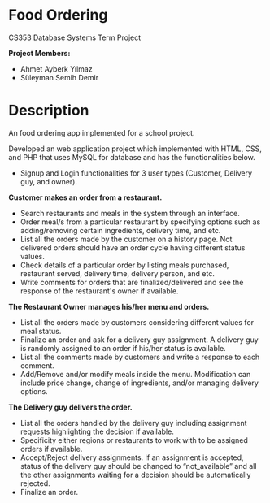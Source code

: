 # Food Ordering
CS353 Database Systems Term Project

**Project Members:**
  - Ahmet Ayberk Yılmaz
  - Süleyman Semih Demir

# Description
An food ordering app implemented for a school project.

Developed an web application project which implemented with HTML, CSS, and PHP that uses MySQL for database and has the functionalities below.

  - Signup and Login functionalities for 3 user types (Customer, Delivery guy, and owner).

**Customer makes an order from a restaurant.**
  - Search restaurants and meals in the system through an interface.
  - Order meal/s from a particular restaurant by specifying options such as
adding/removing certain ingredients, delivery time, and etc.
  - List all the orders made by the customer on a history page. Not delivered orders
should have an order cycle having different status values.
  - Check details of a particular order by listing meals purchased, restaurant served,
delivery time, delivery person, and etc.
  - Write comments for orders that are finalized/delivered and see the response of the
restaurant's owner if available.

**The Restaurant Owner manages his/her menu and orders.**
  - List all the orders made by customers considering different values for meal status.
  - Finalize an order and ask for a delivery guy assignment. A delivery guy is
randomly assigned to an order if his/her status is available.
  - List all the comments made by customers and write a response to each comment.
  - Add/Remove and/or modify meals inside the menu. Modification can include
price change, change of ingredients, and/or managing delivery options.

**The Delivery guy delivers the order.**
  - List all the orders handled by the delivery guy including assignment requests
highlighting the decision if available.
  - Specificity either regions or restaurants to work with to be assigned orders if
available.
  - Accept/Reject delivery assignments. If an assignment is accepted, status of the
delivery guy should be changed to “not_available” and all the other assignments
waiting for a decision should be automatically rejected.
  - Finalize an order.

